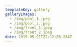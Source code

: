 ```yaml
---
templateKey: gallery
galleryImages:
  - /img/pool_1.jpeg
  - /img/pool_2.jpeg
  - /img/front_1.jpeg
  - /img/front_2.jpeg
date: 2015-05-01T22:12:03.284Z
---
```

